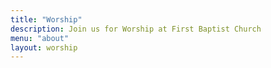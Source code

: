 ```yaml
---
title: "Worship"
description: Join us for Worship at First Baptist Church
menu: "about"
layout: worship
---
```


